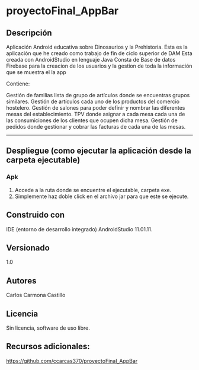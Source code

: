 #  proyectoFinal_AppBar

## Descripción

Aplicación Android educativa sobre Dinosaurios y la Prehistoria.
Esta es la aplicación que he creado como trabajo de fin de ciclo superior de  DAM
Esta creada  con  AndroidStudio en lenguaje Java
Consta de Base de datos Firebase  para la creacion de los usuarios y la gestion de toda la información que se muestra el la app

Contiene:

Gestión de familias lista de grupo de artículos donde se encuentras grupos similares.
Gestión de artículos cada uno de los productos del comercio hostelero.
Gestión de salones para poder definir y nombrar las diferentes mesas del establecimiento.
TPV donde asignar a cada mesa cada una de las consumiciones de los clientes que ocupen dicha mesa.
Gestión de pedidos donde gestionar y cobrar las facturas de cada una de las mesas.

-----------

## Despliegue (como ejecutar la aplicación desde la carpeta ejecutable)

### Apk
1. Accede a la ruta donde se encuentre el ejecutable, carpeta exe.
2. Simplemente haz doble click en el archivo jar para que este se ejecute.
    
## Construido con
IDE (entorno de desarrollo integrado) AndroidStudio 11.01.11.

## Versionado
1.0

## Autores
Carlos Carmona Castillo

## Licencia
Sin licencia, software de uso libre.

## Recursos adicionales:
https://github.com/ccarcas370/proyectoFinal_AppBar
